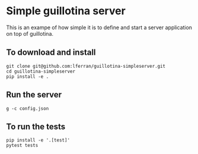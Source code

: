 # Simple guillotina server

This is an exampe of how simple it is to define and start a server
application on top of guillotina.


## To download and install

``` shell
git clone git@github.com:lferran/guillotina-simpleserver.git
cd guillotina-simpleserver
pip install -e .
```

## Run the server

``` shell
g -c config.json
```

## To run the tests

``` shell
pip install -e '.[test]'
pytest tests
```
